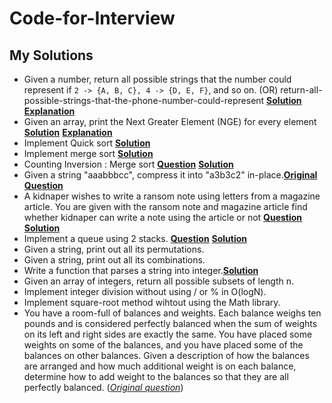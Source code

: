 # Code-for-Interview

## My Solutions
* Given a number, return all possible strings that the number could represent if `2 -> {A, B, C}, 4 -> {D, E, F}`, and so on. (OR) return-all-possible-strings-that-the-phone-number-could-represent [**Solution**](AllPossibleStrings.java) [**Explanation**](http://www.geeksforgeeks.org/find-possible-words-phone-digits/)
* Given an array, print the Next Greater Element (NGE) for every element [**Solution**](nextGreaterElement.java) [**Explanation**](http://www.geeksforgeeks.org/next-greater-element/)
* Implement Quick sort [**Solution**](quickSort.java)
* Implement merge sort [**Solution**](mergeSort.java)
* Counting Inversion : Merge sort [**Question**](https://www.hackerrank.com/challenges/ctci-merge-sort) [**Solution**](mergeSortCountInversion.java)
* Given a string "aaabbbcc", compress it into "a3b3c2" in-place.[**Original Question**](https://www.careercup.com/question?id=7449675)
* A kidnaper wishes to write a ransom note using letters from a magazine article. You are given with the ransom note and magazine article find whether kidnaper can write a note using the article or not [**Question**](https://www.hackerrank.com/challenges/ctci-ransom-note) [**Solution**](RansomNotes.java)
* Implement a queue using 2 stacks. [**Question**](https://www.hackerrank.com/challenges/ctci-queue-using-two-stacks) [**Solution**](queUsing2Stack.java)
* Given a string, print out all its permutations.
* Given a string, print out all its combinations.
* Write a function that parses a string into integer.[**Solution**](parseStrToInteger.java) 
* Given an array of integers, return all possible subsets of length n. 
* Implement integer division without using / or % in O(logN).
* Implement square-root method wihtout using the Math library.
* You have a room-full of balances and weights. Each balance weighs ten pounds and is considered perfectly balanced when the sum of weights on its left and right sides are exactly the same. You have placed some weights on some of the balances, and you have placed some of the balances on other balances. Given a description of how the balances are arranged and how much additional weight is on each balance, determine how to add weight to the balances so that they are all perfectly balanced. ([*Original question*](http://www.careercup.com/question?id=12150672)) 
